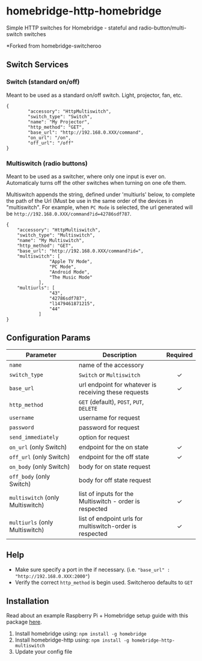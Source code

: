 # homebridge-http-homebridge
Simple HTTP switches for Homebridge - stateful and radio-button/multi-switch switches

*Forked from homebridge-switcheroo

## Switch Services

### Switch (standard on/off)
Meant to be used as a standard on/off switch. Light, projector, fan, etc.

```
{
        "accessory": "HttpMultiswitch",
        "switch_type": "Switch",
        "name": "My Projector",
        "http_method": "GET",
        "base_url": "http://192.168.0.XXX/command",
        "on_url": "/on",
        "off_url": "/off"
}
```

### Multiswitch (radio buttons)
Meant to be used as a switcher, where only one input is ever on.
Automaticaly turns off the other switches when turning on one ofe them.

Multiswitch appends the string, defined under 'multiurls' below, to complete the path of the Url (Must be use in the same order of the devices in "multiswitch".
For example, when `PC Mode` is selected, the url generated will be `http://192.168.0.XXX/command?id=42786sdf787`. 
```
{
    "accessory": "HttpMultiswitch",
    "switch_type": "Multiswitch",
    "name": "My Multiswitch",
    "http_method": "GET",
    "base_url": "http://192.168.0.XXX/command?id=",
    "multiswitch": [
                "Apple TV Mode",
                "PC Mode",
                "Android Mode",
                "The Music Mode"
            ],
    "multiurls": [
                "43",
                "42786sdf787",
                "l1479461871215",
                "44"
            ]
}
```

## Configuration Params

|             Parameter            |                       Description                       | Required |
| -------------------------------- | ------------------------------------------------------- |:--------:|
| `name`                           | name of the accessory                                   |          |
| `switch_type`                    | `Switch` or `Multiswitch`                               |     ✓    |
| `base_url`                       | url endpoint for whatever is receiving these requests   |     ✓    |
| `http_method`                    | `GET` (default), `POST`,  `PUT`, `DELETE`               |          |
| `username`                       | username for request                                    |          |
| `password`                       | password for request                                    |          |
| `send_immediately`               | option for request                                      |          |
| `on_url` (only Switch)           | endpoint for the on state                               |     ✓    |
| `off_url` (only Switch)          | endpoint for the off state                              |     ✓    |
| `on_body` (only Switch)          | body for on state request                               |          |
| `off_body` (only Switch)         | body for off state request                              |          |
| `multiswitch` (only Multiswitch) | list of inputs for the Multiswitch - order is respected |     ✓    |
| `multiurls` (only Multiswitch)   | list of endpoint urls for multiswitch-order is respected|     ✓    |

## Help

  - Make sure specify a port in the if necessary. (i.e. `"base_url" : "http://192.168.0.XXX:2000"`)
  - Verify the correct `http_method` is begin used. Switcheroo defaults to `GET`

## Installation
Read about an example Raspberry Pi + Homebridge setup guide with this package [here](https://github.com/chriszelazo/Apartment-Homebridge-Setup).

1. Install homebridge using: `npm install -g homebridge`
2. Install homebridge-http using: `npm install -g homebridge-http-multiswitch`
3. Update your config file
